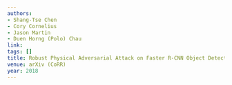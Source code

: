 ```yaml
---
authors:
- Shang-Tse Chen
- Cory Cornelius
- Jason Martin
- Duen Horng (Polo) Chau
link:
tags: []
title: Robust Physical Adversarial Attack on Faster R-CNN Object Detector.
venue: arXiv (CoRR)
year: 2018
---
```

